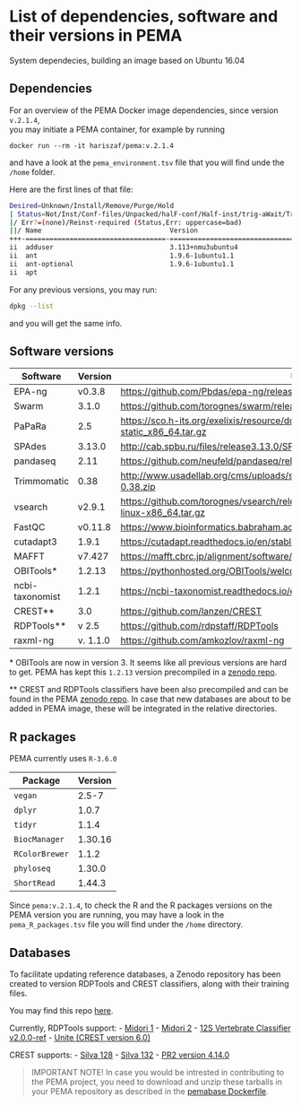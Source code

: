 # List of dependencies, software and their versions in PEMA 

System dependecies, building an image based on Ubuntu 16.04


## Dependencies

For an overview of the PEMA Docker image dependencies, since version `v.2.1.4`,  
you may initiate a PEMA container, for example by running 
```
docker run --rm -it hariszaf/pema:v.2.1.4
```
and have a look at the `pema_environment.tsv` file that you will find unde the `/home` folder. 

Here are the first lines of that file:
```bash
Desired=Unknown/Install/Remove/Purge/Hold
| Status=Not/Inst/Conf-files/Unpacked/halF-conf/Half-inst/trig-aWait/Trig-pend
|/ Err?=(none)/Reinst-required (Status,Err: uppercase=bad)
||/ Name                                Version                               Architecture Description
+++-===================================-=====================================-============-===============================================================================
ii  adduser                             3.113+nmu3ubuntu4                     all          add and remove users and groups
ii  ant                                 1.9.6-1ubuntu1.1                      all          Java based build tool like make
ii  ant-optional                        1.9.6-1ubuntu1.1                      all          Java based build tool like make - optional libraries
ii  apt           
```

For any previous versions, you may run:
```bash
dpkg --list
```

and you will get the same info. 

## Software versions

| Software       | Version | Url                                                                                            |
|----------------|---------|------------------------------------------------------------------------------------------------|
| EPA-ng         | v0.3.8  | https://github.com/Pbdas/epa-ng/releases/tag/v0.3.8                                            |
| Swarm          | 3.1.0   | https://github.com/torognes/swarm/releases/tag/v3.1.0                                          |
| PaPaRa         | 2.5     | https://sco.h-its.org/exelixis/resource/download/software/papara_nt-2.5-static_x86_64.tar.gz   |
| SPAdes         | 3.13.0  | http://cab.spbu.ru/files/release3.13.0/SPAdes-3.13.0-Linux.tar.gz                              |
| pandaseq       | 2.11    | https://github.com/neufeld/pandaseq/releases/tag/v2.11                                         |
| Trimmomatic    | 0.38    | http://www.usadellab.org/cms/uploads/supplementary/Trimmomatic/Trimmomatic-0.38.zip            |
| vsearch        | v2.9.1  | https://github.com/torognes/vsearch/releases/download/v2.9.1/vsearch-2.9.1-linux-x86_64.tar.gz |
| FastQC         | v0.11.8 | https://www.bioinformatics.babraham.ac.uk/projects/fastqc/fastqc_v0.11.8.zip                   |
| cutadapt3      | 1.9.1   | https://cutadapt.readthedocs.io/en/stable/                                                     |
| MAFFT          | v7.427  | https://mafft.cbrc.jp/alignment/software/                                                      |
| OBITools*      | 1.2.13  | https://pythonhosted.org/OBITools/welcome.html                                                 |
| ncbi-taxonomist| 1.2.1   | https://ncbi-taxonomist.readthedocs.io/en/latest/index.html                                    | 
| CREST**        | 3.0     | https://github.com/lanzen/CREST                                                                |
| RDPTools**     | v 2.5   | https://github.com/rdpstaff/RDPTools                                                           |
| raxml-ng       | v. 1.1.0| https://github.com/amkozlov/raxml-ng                                                           |

\* OBITools are now in version 3. It seems like all previous versions are hard to get. PEMA has kept this `1.2.13` version 
precompiled in a [zenodo repo](https://zenodo.org/record/5745272#.YaefgnvP0UE).

** CREST and RDPTools classifiers have been also precompiled and can be found in the PEMA [zenodo repo](https://zenodo.org/record/5745272#.YaefgnvP0UE).
   In case that new databases are about to be added in PEMA image, these will be integrated in the relative directories. 


## R packages

PEMA currently uses `R-3.6.0`

| Package        | Version |
|----------------|---------|
| `vegan`        |  2.5-7  |
| `dplyr`        |  1.0.7  |
| `tidyr`        |  1.1.4  |
| `BiocManager`  | 1.30.16 |
| `RColorBrewer` | 1.1.2   |
| `phyloseq`     | 1.30.0  |
| `ShortRead`    | 1.44.3  |

Since `pema:v.2.1.4`, to check the R and the R packages versions on the PEMA version you are running, 
you may have a look in the `pema_R_packages.tsv` file you will find under the `/home` directory. 


## Databases 

To facilitate updating reference databases, a Zenodo repository has been 
created to version RDPTools and CREST classifiers, along with their training 
files. 

You may find this repo [here]().

Currently, RDPTools support: 
    - [Midori 1](http://www.reference-midori.info/)
    - [Midori 2](http://www.reference-midori.info/)
    - [12S Vertebrate Classifier v2.0.0-ref](https://github.com/terrimporter/12SvertebrateClassifier/releases)
    - [Unite (CREST version 6.0)](https://unite.ut.ee/repository.php)

CREST supports: 
    - [Silva 128](https://www.arb-silva.de/documentation/release-128/)
    - [Silva 132](https://www.arb-silva.de/documentation/release-132/)
    - [PR2 version 4.14.0](https://github.com/pr2database/pr2database/releases/tag/v4.14.0)
    <!-- - [Silva 138](https://www.arb-silva.de/no_cache/download/archive/release_138_1/Exports/) [Integrated in 2021 Dec]: 119,525 unique taxa out of 510,508 (SSURef_NR99_tax_silva_full_align_trunc.fasta.gz)
    - [PR2 v.4.14.0](https://github.com/pr2database/pr2database/releases/tag/v4.14.0) [Integrated in 2021 Dec]:  -->

> IMPORTANT NOTE! In case you would be intrested in contributing to the PEMA 
    project, you need to download and unzip these tarballs in your PEMA repository
    as described in the [pemabase Dockerfile](https://zenodo.org/record/5734317#.YaTg4HvP1hE).

